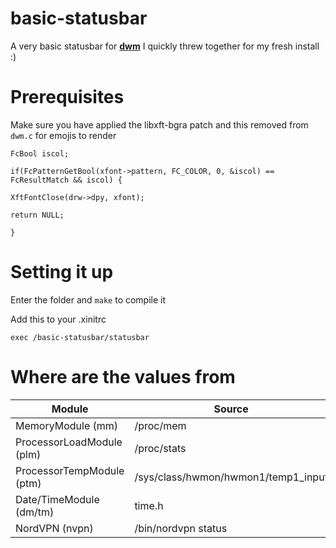 # basic-statusbar

A very basic statusbar for **[dwm](https://dwm.suckless.org)** I quickly threw together for my fresh install :)

# Prerequisites

Make sure you have applied the libxft-bgra patch and this removed
from ```dwm.c``` for emojis to render

```
FcBool iscol;

if(FcPatternGetBool(xfont->pattern, FC_COLOR, 0, &iscol) == FcResultMatch && iscol) {

XftFontClose(drw->dpy, xfont);

return NULL;

}
```

# Setting it up

Enter the folder and  ```make``` to compile it

Add this to your .xinitrc

```
exec /basic-statusbar/statusbar
```

# Where are the values from

| Module                      | Source                              |
| --------------------------- | ----------------------------------- |
| MemoryModule        (mm)    | /proc/mem                           |
| ProcessorLoadModule (plm)   | /proc/stats                         |
| ProcessorTempModule (ptm)   | /sys/class/hwmon/hwmon1/temp1_input |
| Date/TimeModule     (dm/tm) | time.h                              |
| NordVPN             (nvpn)  | /bin/nordvpn status                 |
